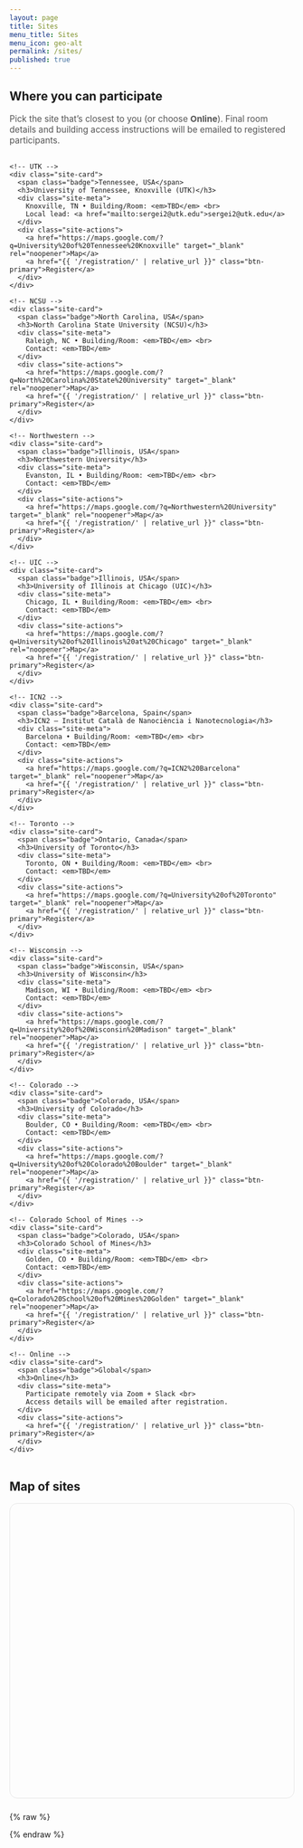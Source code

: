 ```yaml
---
layout: page
title: Sites
menu_title: Sites
menu_icon: geo-alt
permalink: /sites/
published: true
---
```


## Where you can participate

<p class="hint">Pick the site that’s closest to you (or choose <strong>Online</strong>). Final room details and building access instructions will be emailed to registered participants.</p>

<style>
/* Sites page styles (scoped) */
.sites-wrap, .sites-wrap * { box-sizing: border-box; }
.sites-grid{
  display:grid; gap:1rem;
  grid-template-columns: repeat(auto-fit, minmax(260px, 1fr));
  margin: 1rem 0 2rem;
}
.site-card{
  background:#fff; border:1px solid #e6e6e6; border-radius:14px;
  padding:1rem 1rem 1.1rem; box-shadow:0 6px 18px rgba(0,0,0,.05);
}
.site-card h3{ margin:.2rem 0 .4rem; font-size:1.1rem; }
.site-meta{ color:#555; font-size:.95rem; margin:.3rem 0 .6rem; }
.site-actions a{
  display:inline-block; padding:.5rem .75rem; border-radius:10px; margin-right:.4rem; margin-top:.3rem;
  text-decoration:none; font-weight:600; border:1px solid #d6d6d6; background:#fafafa;
}
.site-actions a:hover{ border-color:#3a7bd5; box-shadow:0 4px 12px rgba(58,123,213,.18); }
.badge{ display:inline-block; font-size:.78rem; padding:.18rem .5rem; border-radius:999px; background:#eef2ff; color:#334155; border:1px solid #c7d2fe; }
.btn-primary{
  display:inline-block; padding:.6rem 1rem; border-radius:10px;
  border:1px solid #2e6bd6; background:#3a7bd5; color:#fff; font-weight:700;
  text-decoration:none;
}
.hint{ font-size:.95rem; color:#555; }
</style>

<div class="sites-wrap">
  <div class="sites-grid">

    <!-- UTK -->
    <div class="site-card">
      <span class="badge">Tennessee, USA</span>
      <h3>University of Tennessee, Knoxville (UTK)</h3>
      <div class="site-meta">
        Knoxville, TN • Building/Room: <em>TBD</em> <br>
        Local lead: <a href="mailto:sergei2@utk.edu">sergei2@utk.edu</a>
      </div>
      <div class="site-actions">
        <a href="https://maps.google.com/?q=University%20of%20Tennessee%20Knoxville" target="_blank" rel="noopener">Map</a>
        <a href="{{ '/registration/' | relative_url }}" class="btn-primary">Register</a>
      </div>
    </div>

    <!-- NCSU -->
    <div class="site-card">
      <span class="badge">North Carolina, USA</span>
      <h3>North Carolina State University (NCSU)</h3>
      <div class="site-meta">
        Raleigh, NC • Building/Room: <em>TBD</em> <br>
        Contact: <em>TBD</em>
      </div>
      <div class="site-actions">
        <a href="https://maps.google.com/?q=North%20Carolina%20State%20University" target="_blank" rel="noopener">Map</a>
        <a href="{{ '/registration/' | relative_url }}" class="btn-primary">Register</a>
      </div>
    </div>

    <!-- Northwestern -->
    <div class="site-card">
      <span class="badge">Illinois, USA</span>
      <h3>Northwestern University</h3>
      <div class="site-meta">
        Evanston, IL • Building/Room: <em>TBD</em> <br>
        Contact: <em>TBD</em>
      </div>
      <div class="site-actions">
        <a href="https://maps.google.com/?q=Northwestern%20University" target="_blank" rel="noopener">Map</a>
        <a href="{{ '/registration/' | relative_url }}" class="btn-primary">Register</a>
      </div>
    </div>

    <!-- UIC -->
    <div class="site-card">
      <span class="badge">Illinois, USA</span>
      <h3>University of Illinois at Chicago (UIC)</h3>
      <div class="site-meta">
        Chicago, IL • Building/Room: <em>TBD</em> <br>
        Contact: <em>TBD</em>
      </div>
      <div class="site-actions">
        <a href="https://maps.google.com/?q=University%20of%20Illinois%20at%20Chicago" target="_blank" rel="noopener">Map</a>
        <a href="{{ '/registration/' | relative_url }}" class="btn-primary">Register</a>
      </div>
    </div>

    <!-- ICN2 -->
    <div class="site-card">
      <span class="badge">Barcelona, Spain</span>
      <h3>ICN2 — Institut Català de Nanociència i Nanotecnologia</h3>
      <div class="site-meta">
        Barcelona • Building/Room: <em>TBD</em> <br>
        Contact: <em>TBD</em>
      </div>
      <div class="site-actions">
        <a href="https://maps.google.com/?q=ICN2%20Barcelona" target="_blank" rel="noopener">Map</a>
        <a href="{{ '/registration/' | relative_url }}" class="btn-primary">Register</a>
      </div>
    </div>

    <!-- Toronto -->
    <div class="site-card">
      <span class="badge">Ontario, Canada</span>
      <h3>University of Toronto</h3>
      <div class="site-meta">
        Toronto, ON • Building/Room: <em>TBD</em> <br>
        Contact: <em>TBD</em>
      </div>
      <div class="site-actions">
        <a href="https://maps.google.com/?q=University%20of%20Toronto" target="_blank" rel="noopener">Map</a>
        <a href="{{ '/registration/' | relative_url }}" class="btn-primary">Register</a>
      </div>
    </div>

    <!-- Wisconsin -->
    <div class="site-card">
      <span class="badge">Wisconsin, USA</span>
      <h3>University of Wisconsin</h3>
      <div class="site-meta">
        Madison, WI • Building/Room: <em>TBD</em> <br>
        Contact: <em>TBD</em>
      </div>
      <div class="site-actions">
        <a href="https://maps.google.com/?q=University%20of%20Wisconsin%20Madison" target="_blank" rel="noopener">Map</a>
        <a href="{{ '/registration/' | relative_url }}" class="btn-primary">Register</a>
      </div>
    </div>

    <!-- Colorado -->
    <div class="site-card">
      <span class="badge">Colorado, USA</span>
      <h3>University of Colorado</h3>
      <div class="site-meta">
        Boulder, CO • Building/Room: <em>TBD</em> <br>
        Contact: <em>TBD</em>
      </div>
      <div class="site-actions">
        <a href="https://maps.google.com/?q=University%20of%20Colorado%20Boulder" target="_blank" rel="noopener">Map</a>
        <a href="{{ '/registration/' | relative_url }}" class="btn-primary">Register</a>
      </div>
    </div>

    <!-- Colorado School of Mines -->
    <div class="site-card">
      <span class="badge">Colorado, USA</span>
      <h3>Colorado School of Mines</h3>
      <div class="site-meta">
        Golden, CO • Building/Room: <em>TBD</em> <br>
        Contact: <em>TBD</em>
      </div>
      <div class="site-actions">
        <a href="https://maps.google.com/?q=Colorado%20School%20of%20Mines%20Golden" target="_blank" rel="noopener">Map</a>
        <a href="{{ '/registration/' | relative_url }}" class="btn-primary">Register</a>
      </div>
    </div>

    <!-- Online -->
    <div class="site-card">
      <span class="badge">Global</span>
      <h3>Online</h3>
      <div class="site-meta">
        Participate remotely via Zoom + Slack <br>
        Access details will be emailed after registration.
      </div>
      <div class="site-actions">
        <a href="{{ '/registration/' | relative_url }}" class="btn-primary">Register</a>
      </div>
    </div>

  </div>
</div>


## Map of sites

<style>
  #worldmap { height: 520px; border-radius: 14px; border:1px solid #e6e6e6; margin: 1rem 0 1.5rem; }
  .leaflet-popup-content { margin: 8px 10px; }
  .leaflet-popup-content h4 { margin: 0 0 .25rem; font-size: 1rem; }
  .leaflet-popup-content p { margin: 0; font-size: .92rem; color:#444; }
  .map-cta { display:inline-block; margin-top:.5rem; padding:.35rem .6rem; border-radius:8px; background:#3a7bd5; color:#fff; text-decoration:none; font-weight:700; }
</style>

<div id="worldmap"></div>

<!-- Leaflet (no key needed) -->
<link
  rel="stylesheet"
  href="https://unpkg.com/leaflet@1.9.4/dist/leaflet.css"
  integrity="sha256-p4NxAoJBhIIN+hmNHrzRCf9tD/miZyoHS5obTRR9BMY="
  crossorigin=""
/>
<script
  src="https://unpkg.com/leaflet@1.9.4/dist/leaflet.js"
  integrity="sha256-20nQCchB9co0qIjJZRGuk2/Z9VM+kNiyxNV1lvTlZBo="
  crossorigin=""
></script>

{% raw %}
<script>
  // --- Edit/add sites here (coords are approximate) ---
  const sites = [
    {
      name: "University of Tennessee, Knoxville (UTK)",
      city: "Knoxville, TN, USA",
      lat: 35.954, lon: -83.929
    },
    {
      name: "North Carolina State University (NCSU)",
      city: "Raleigh, NC, USA",
      lat: 35.7847, lon: -78.6821
    },
    {
      name: "Northwestern University",
      city: "Evanston, IL, USA",
      lat: 42.05598, lon: -87.67517
    },
    {
      name: "University of Illinois at Chicago (UIC)",
      city: "Chicago, IL, USA",
      lat: 41.8708, lon: -87.6505
    },
    {
      name: "ICN2 — Institut Català de Nanociència i Nanotecnologia",
      city: "Barcelona (Bellaterra), Spain",
      lat: 41.501, lon: 2.105
    },
    {
      name: "University of Toronto",
      city: "Toronto, ON, Canada",
      lat: 43.6629, lon: -79.3957
    },
    {
      name: "University of Wisconsin",
      city: "Madison, WI, USA",
      lat: 43.0766, lon: -89.4125
    },
    {
      name: "University of Colorado Boulder",
      city: "Boulder, CO, USA",
      lat: 40.0076, lon: -105.2659
    },
    {
      name: "Colorado School of Mines",
      city: "Golden, CO, USA",
      lat: 39.7510, lon: -105.2226
    },
    // Online is global; no pin
  ];

  // --- Build the map ---
  const map = L.map('worldmap', { scrollWheelZoom: false });
  const osm = L.tileLayer(
    'https://{s}.tile.openstreetmap.org/{z}/{x}/{y}.png',
    { attribution: '&copy; OpenStreetMap contributors' }
  ).addTo(map);

  // Add markers
  const markers = [];
  sites.forEach(s => {
    const m = L.marker([s.lat, s.lon]).addTo(map);
    m.bindPopup(`
      <h4>${s.name}</h4>
      <p>${s.city}</p>
      <a class="map-cta" href="{{ '/registration/' | relative_url }}">Register</a>
    `);
    markers.push(m);
  });

  // Fit map to markers (fallback to world view if none)
  if (markers.length) {
    const group = L.featureGroup(markers);
    map.fitBounds(group.getBounds().pad(0.2));
  } else {
    map.setView([20, 0], 2);
  }

  // Improve mobile: recalc size when tabs/layout shift
  window.addEventListener('resize', () => map.invalidateSize());
</script>
{% endraw %}
